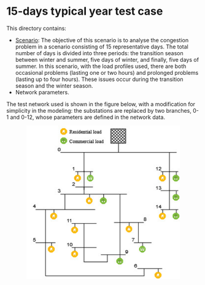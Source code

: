 # 15-days typical year test case


This directory contains:

- [Scenario](https://github.com/CarlosGS20/Typical-load-profile-MV-CIGRE-benchmark/tree/main/5-days%20test%20case/Scenario%20B): The objective of this scenario is to analyse the congestion problem in a scenario consisting of 15 representative days. The total number of days is divided into three periods: the transition season between winter and summer, five days of winter, and finally, five days of summer. In this scenario, with the load profiles used, there are both occasional problems (lasting one or two hours) and prolonged problems (lasting up to four hours). These issues occur during the transition season  and the winter season.
- Network parameters.

The test network used is shown in the figure below, with a modification for simplicity in the modeling: the substations are replaced by two branches, 0-1 and 0-12, whose parameters are defined in the network data. 

<p align="center" width="100%">
    <img src="https://github.com/CarlosGS20/Typical-load-profile-MV-CIGRE-benchmark/blob/main/5-days%20test%20case/MV_CIGRE_grid.jpg" width="400" height="400">
</p>




